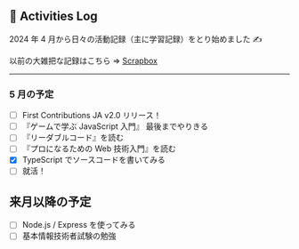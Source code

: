 ## 🐌 Activities Log

2024 年 4 月から日々の活動記録（主に学習記録）をとり始めました ✍️

以前の大雑把な記録はこちら => [Scrapbox](https://scrapbox.io/kagomen/)

---

### 5 月の予定

- [ ] First Contributions JA v2.0 リリース！
- [ ] 『ゲームで学ぶ JavaScript 入門』 最後までやりきる
- [ ] 『リーダブルコード』を読む
- [ ] 『プロになるための Web 技術入門』を読む
- [x] TypeScript でソースコードを書いてみる
- [ ] 就活！

## 来月以降の予定

- [ ] Node.js / Express を使ってみる
- [ ] 基本情報技術者試験の勉強
